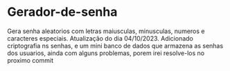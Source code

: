 # Gerador-de-senha
Gera senha aleatorios com letras maiusculas, minusculas, numeros e caracteres especiais. Atualização do dia 04/10/2023. Adicionado criptografia ns senhas, 
e um mini banco de dados que armazena as senhas dos usuarios, ainda com alguns problemas, porem irei resolve-los no proximo commit
